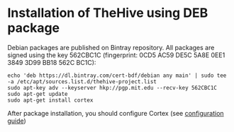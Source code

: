 # Installation of TheHive using DEB package

Debian packages are published on Bintray repository. All packages are signed using the key 562CBC1C (fingerprint: 0CD5
AC59 DE5C 5A8E 0EE1  3849 3D99 BB18 562C BC1C):

```
echo 'deb https://dl.bintray.com/cert-bdf/debian any main' | sudo tee -a /etc/apt/sources.list.d/thehive-project.list
sudo apt-key adv --keyserver hkp://pgp.mit.edu --recv-key 562CBC1C
sudo apt-get update
sudo apt-get install cortex
```

After package installation, you should configure Cortex (see [configuration guide](../admin/configuration.md))